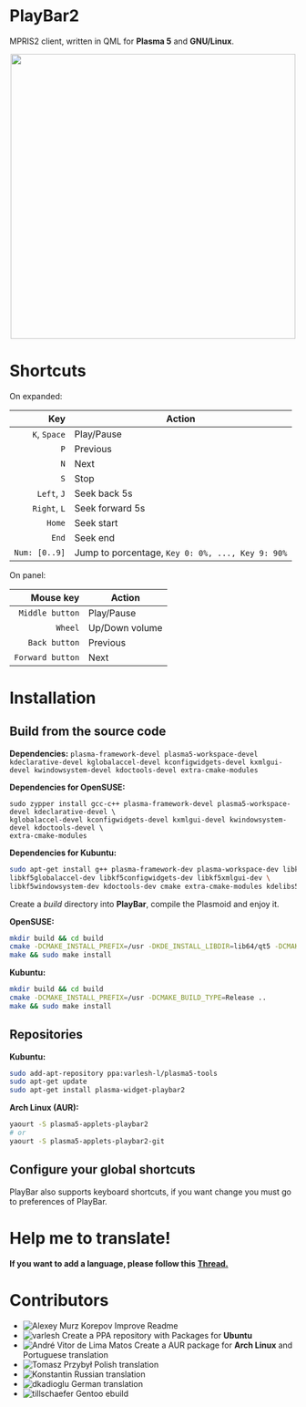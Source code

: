 
# PlayBar2

MPRIS2 client, written in QML for **Plasma 5** and **GNU/Linux**.

<p align="center">
<img src="https://github.com/audoban/PlayBar2/blob/master/screenshot.png" width="500"></img>
</p>

# Shortcuts

On expanded:

| Key          | Action          |
|-------------:|-----------------|
| `K`, `Space` | Play/Pause      |
| `P`          | Previous        |
| `N`          | Next            |
| `S`          | Stop            |
| `Left`, `J`  | Seek back 5s    |
| `Right`, `L` | Seek forward 5s |
| `Home`       | Seek start      |
| `End`        | Seek end        |
| `Num: [0..9]`| Jump to porcentage, `Key 0: 0%, ..., Key 9: 90%` |

On panel:

| Mouse key       | Action         |
|----------------:|----------------|
| `Middle button` | Play/Pause     |
| `Wheel`         | Up/Down volume |
| `Back button`   | Previous       |
| `Forward button`| Next           |

# Installation
## Build from the source code
**Dependencies:** `plasma-framework-devel plasma5-workspace-devel kdeclarative-devel kglobalaccel-devel kconfigwidgets-devel kxmlgui-devel kwindowsystem-devel kdoctools-devel extra-cmake-modules`

**Dependencies for OpenSUSE:**
```
sudo zypper install gcc-c++ plasma-framework-devel plasma5-workspace-devel kdeclarative-devel \
kglobalaccel-devel kconfigwidgets-devel kxmlgui-devel kwindowsystem-devel kdoctools-devel \
extra-cmake-modules
```
**Dependencies for Kubuntu:**
```bash
sudo apt-get install g++ plasma-framework-dev plasma-workspace-dev libkf5declarative-dev \
libkf5globalaccel-dev libkf5configwidgets-dev libkf5xmlgui-dev \
libkf5windowsystem-dev kdoctools-dev cmake extra-cmake-modules kdelibs5-dev
```

Create a *build* directory into **PlayBar**, compile the Plasmoid and enjoy it.

**OpenSUSE:**
```bash
mkdir build && cd build
cmake -DCMAKE_INSTALL_PREFIX=/usr -DKDE_INSTALL_LIBDIR=lib64/qt5 -DCMAKE_BUILD_TYPE=Release ..
make && sudo make install
```
**Kubuntu:**
```bash
mkdir build && cd build
cmake -DCMAKE_INSTALL_PREFIX=/usr -DCMAKE_BUILD_TYPE=Release ..
make && sudo make install
```

## Repositories
**Kubuntu:**
```bash
sudo add-apt-repository ppa:varlesh-l/plasma5-tools
sudo apt-get update
sudo apt-get install plasma-widget-playbar2
```

**Arch Linux (AUR):**
```bash
yaourt -S plasma5-applets-playbar2
# or
yaourt -S plasma5-applets-playbar2-git
```

## Configure your global shortcuts
PlayBar also supports keyboard shortcuts, if you want change you must go to preferences of PlayBar.

# Help me to translate!
**If you want to add a language, please follow this**  __[Thread.](https://github.com/audoban/PlayBar2/issues/1)__

# Contributors
- ![Alexey Murz Korepov](https://github.com/MurzNN) Improve Readme
- ![varlesh](https://github.com/varlesh) Create a PPA repository with Packages for **Ubuntu**
- ![André Vitor de Lima Matos](https://github.com/andrevmatos) Create a AUR package for **Arch Linux** and Portuguese translation
- ![Tomasz Przybył](https://github.com/FadeMind) Polish translation
- ![Konstantin](https://github.com/KottV) Russian translation
- ![dkadioglu](https://github.com/dkadioglu) German translation
- ![tillschaefer](https://github.com/tillschaefer) Gentoo ebuild
